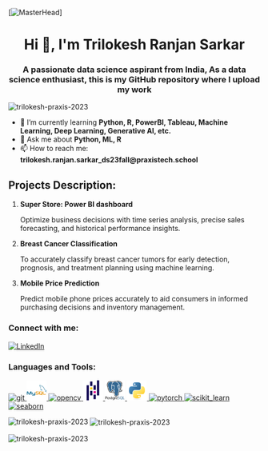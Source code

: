 [![MasterHead](https://docs.telerik.com/devtools/wpf/controls/radchartview/features/images/radchartview-features-animations-main-animations.gif)]

  <h1 align="center">Hi 👋, I'm Trilokesh Ranjan Sarkar</h1>
  <h3 align="center">A passionate data science aspirant from India, As a data science enthusiast, this is my GitHub repository where I upload my work</h3>

  <p align="left"> <img src="https://komarev.com/ghpvc/?username=trilokesh-praxis-2023&label=Profile%20views&color=0e75b6&style=flat" alt="trilokesh-praxis-2023" /> </p>

  <ul>
    <li>🌱 I’m currently learning <strong>Python, R, PowerBI, Tableau, Machine Learning, Deep Learning, Generative AI, etc.</strong></li>
    <li>💬 Ask me about <strong>Python, ML, R</strong></li>
    <li>📫 How to reach me: <strong>trilokesh.ranjan.sarkar_ds23fall@praxistech.school</strong></li>
  </ul>

  ## Projects Description:

<ol>
  <li>
    <strong>Super Store: Power BI dashboard</strong>
    <p>Optimize business decisions with time series analysis, precise sales forecasting, and historical performance insights.</p>
  </li>
  <li>
    <strong>Breast Cancer Classification</strong>
    <p>To accurately classify breast cancer tumors for early detection, prognosis, and treatment planning using machine learning.</p>
  </li>
  <li>
    <strong>Mobile Price Prediction</strong>
    <p>Predict mobile phone prices accurately to aid consumers in informed purchasing decisions and inventory management.</p>
  </li>
</ol>


  <h3 align="left">Connect with me:</h3>
  <p align="left">
    <a href="https://www.linkedin.com/in/trilokesh-ranjan-sarkar-667a761b3/" target="_blank">
      <img align="center" src="https://raw.githubusercontent.com/rahuldkjain/github-profile-readme-generator/master/src/images/icons/Social/linked-in-alt.svg" alt="LinkedIn" height="30" width="40" />
    </a>
  </p>

  <h3 align="left">Languages and Tools:</h3>
<p align="left"> <a href="https://git-scm.com/" target="_blank" rel="noreferrer"> <img src="https://www.vectorlogo.zone/logos/git-scm/git-scm-icon.svg" alt="git" width="40" height="40"/> </a> <a href="https://www.mysql.com/" target="_blank" rel="noreferrer"> <img src="https://raw.githubusercontent.com/devicons/devicon/master/icons/mysql/mysql-original-wordmark.svg" alt="mysql" width="40" height="40"/> </a> <a href="https://opencv.org/" target="_blank" rel="noreferrer"> <img src="https://www.vectorlogo.zone/logos/opencv/opencv-icon.svg" alt="opencv" width="40" height="40"/> </a> <a href="https://pandas.pydata.org/" target="_blank" rel="noreferrer"> <img src="https://raw.githubusercontent.com/devicons/devicon/2ae2a900d2f041da66e950e4d48052658d850630/icons/pandas/pandas-original.svg" alt="pandas" width="40" height="40"/> </a> <a href="https://www.postgresql.org" target="_blank" rel="noreferrer"> <img src="https://raw.githubusercontent.com/devicons/devicon/master/icons/postgresql/postgresql-original-wordmark.svg" alt="postgresql" width="40" height="40"/> </a> <a href="https://www.python.org" target="_blank" rel="noreferrer"> <img src="https://raw.githubusercontent.com/devicons/devicon/master/icons/python/python-original.svg" alt="python" width="40" height="40"/> </a> <a href="https://pytorch.org/" target="_blank" rel="noreferrer"> <img src="https://www.vectorlogo.zone/logos/pytorch/pytorch-icon.svg" alt="pytorch" width="40" height="40"/> </a> <a href="https://scikit-learn.org/" target="_blank" rel="noreferrer"> <img src="https://upload.wikimedia.org/wikipedia/commons/0/05/Scikit_learn_logo_small.svg" alt="scikit_learn" width="40" height="40"/> </a> <a href="https://seaborn.pydata.org/" target="_blank" rel="noreferrer"> <img src="https://seaborn.pydata.org/_images/logo-mark-lightbg.svg" alt="seaborn" width="40" height="40"/> </a> </p>

<p><img align="left" src="https://github-readme-stats.vercel.app/api/top-langs?username=trilokesh-praxis-2023&show_icons=true&locale=en&layout=compact" alt="trilokesh-praxis-2023" /></p>

<p>&nbsp;<img align="center" src="https://github-readme-stats.vercel.app/api?username=trilokesh-praxis-2023&show_icons=true&locale=en" alt="trilokesh-praxis-2023" /></p>

<p><img align="center" src="https://github-readme-streak-stats.herokuapp.com/?user=trilokesh-praxis-2023&" alt="trilokesh-praxis-2023" /></p>
